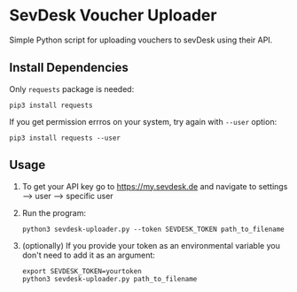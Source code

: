 SevDesk Voucher Uploader
===

Simple Python script for uploading vouchers to sevDesk using their API.


Install Dependencies
---

Only `requests` package is needed:
```
pip3 install requests
```
If you get permission errros on your system, try again with `--user` option:

```
pip3 install requests --user
```

Usage
---

1. To get your API key go to https://my.sevdesk.de and navigate to settings –> user –> specific user
2. Run the program:
    
    ```
    python3 sevdesk-uploader.py --token SEVDESK_TOKEN path_to_filename
    ```

3. (optionally) If you provide your token as an environmental variable you don't need to add it as an argument:

    ```
    export SEVDESK_TOKEN=yourtoken
    python3 sevdesk-uploader.py path_to_filename
    ```